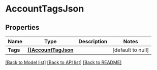 # AccountTagsJson

## Properties
Name | Type | Description | Notes
------------ | ------------- | ------------- | -------------
**Tags** | [**[]AccountTagJson**](AccountTagJSON.md) |  | [default to null]

[[Back to Model list]](../README.md#documentation-for-models) [[Back to API list]](../README.md#documentation-for-api-endpoints) [[Back to README]](../README.md)


